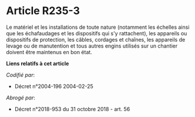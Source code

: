 # Article R235-3

Le matériel et les installations de toute nature (notamment les échelles ainsi que les échafaudages et les dispositifs qui
s'y rattachent), les appareils ou dispositifs de protection, les câbles, cordages et chaînes, les appareils de levage ou de
manutention et tous autres engins utilisés sur un chantier doivent être maintenus en bon état.

**Liens relatifs à cet article**

_Codifié par_:

  - Décret n°2004-196 2004-02-25

_Abrogé par_:

  - Décret n°2018-953 du 31 octobre 2018 - art. 56
